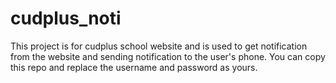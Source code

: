 # cudplus_noti
This project is for cudplus school website and is used to get notification from the website and sending notification to the user's phone. You can copy this repo and replace the username and password as yours.